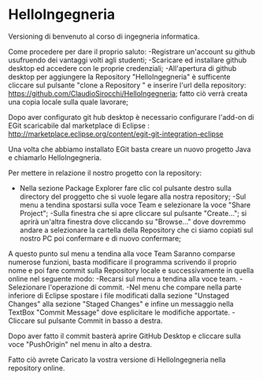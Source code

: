 # HelloIngegneria
Versioning di benvenuto al corso di ingegneria informatica.

Come procedere per dare il proprio saluto:
-Registrare un'account su github usufruendo dei vantaggi volti agli studenti;
-Scaricare ed installare github desktop ed accedere con le proprie credenziali;
-All'apertura di github desktop per aggiungere la Repository "HelloIngegneria" è sufficente cliccare sul pulsante "clone a Repository " e inserire l'url della repository:  https://github.com/ClaudioSirocchi/HelloIngegneria;
fatto ciò verrà creata una copia locale sulla quale lavorare;

Dopo aver configurato git hub desktop è necessario configurare l'add-on di EGit  scaricabile dal marketplace di Eclipse :  http://marketplace.eclipse.org/content/egit-git-integration-eclipse

Una volta che abbiamo installato EGit basta creare un nuovo progetto Java e chiamarlo HelloIngegneria.

Per mettere in relazione il nostro progetto con la repository:
- Nella sezione Package Explorer fare clic col pulsante destro sulla directory del proggetto che si vuole legare alla nostra repository;
-Sul menu a tendina spostarsi sulla voce Team e selezionare la voce "Share Project";
-Sulla finestra che si apre cliccare sul pulsante  "Create..."; si aprirà un'altra finestra dove cliccando su "Browse..." dove dovremmo andare a selezionare la cartella della Repository che ci siamo copiati sul nostro PC poi confermare e di nuovo confermare;

A questo punto sul menu a tendina alla voce Team Saranno comparse numerose funzioni, basta modificare il programma scrivendo il proprio nome e poi fare commit sulla Repository locale e successivamente in quella online nel seguente modo:
-Recarsi sul menu a tendina alla voce team.
-Selezionare l'operazione di commit.
-Nel menu che compare nella parte inferiore di Eclipse spostare i file modificati dalla sezione "Unstaged Changes" alla sezione "Staged Changes" e infine un messaggio nella TextBox "Commit Message" dove esplicitare le modifiche apportate.
-Cliccare sul pulsante Commit in basso a destra.

Dopo aver fatto il commit basterà aprire GitHub Desktop e cliccare sulla voce "PushOrigin" nel menu in alto a destra.

Fatto ciò avrete Caricato la vostra versione di HelloIngegneria nella repository online.

